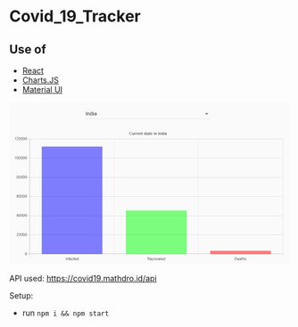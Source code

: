 # Covid_19_Tracker

## Use of 
- [React](https://reactjs.org/)
- [Charts.JS](https://www.chartjs.org/)
- [Material UI](http://material-ui.com/)

![Covid_19](https://github.com/Vranjan7077/Covid_19_Tracker/blob/master/covid_19_india.jpg?raw=true)

API used: https://covid19.mathdro.id/api

Setup:
- run ```npm i && npm start```
